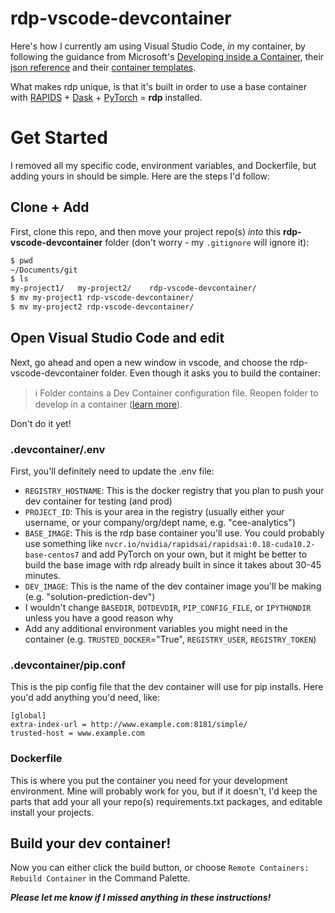 # rdp-vscode-devcontainer

Here's how I currently am using Visual Studio Code, _in_ my container, by following the guidance from Microsoft's [Developing inside a Container](https://code.visualstudio.com/docs/remote/containers), their [json reference](https://code.visualstudio.com/docs/remote/devcontainerjson-reference) and their [container templates](https://github.com/microsoft/vscode-dev-containers).

What makes rdp unique, is that it's built in order to use a base container with [RAPIDS](rapids.ai) + [Dask](dask.org) + [PyTorch](pytorch.org) = **rdp** installed.

# Get Started

I removed all my specific code, environment variables, and Dockerfile, but adding yours in should be simple. Here are the steps I'd follow:

## Clone + Add

First, clone this repo, and then move your project repo(s) _into_ this **rdp-vscode-devcontainer** folder (don't worry - my `.gitignore` will ignore it):

``` bash
$ pwd
~/Documents/git
$ ls
my-project1/   my-project2/    rdp-vscode-devcontainer/
$ mv my-project1 rdp-vscode-devcontainer/
$ mv my-project2 rdp-vscode-devcontainer/
```

## Open Visual Studio Code and edit

Next, go ahead and open a new window in vscode, and choose the rdp-vscode-devcontainer folder. Even though it asks you to build the container:

> ℹ️ Folder contains a Dev Container configuration file. Reopen folder to develop in a container ([learn more]()).

Don't do it yet!

### .devcontainer/.env 

First, you'll definitely need to update the .env file:
- `REGISTRY_HOSTNAME`: This is the docker registry that you plan to push your dev container for testing (and prod)
- `PROJECT_ID`: This is your area in the registry (usually either your username, or your company/org/dept name, e.g. "cee-analytics")
- `BASE_IMAGE`: This is the rdp base container you'll use. You could probably use something like `nvcr.io/nvidia/rapidsai/rapidsai:0.18-cuda10.2-base-centos7` and add PyTorch on your own, but it might be better to build the base image with rdp already built in since it takes about 30-45 minutes.
- `DEV_IMAGE`: This is the name of the dev container image you'll be making (e.g. "solution-prediction-dev")
- I wouldn't change `BASEDIR`, `DOTDEVDIR`, `PIP_CONFIG_FILE`, or `IPYTHONDIR` unless you have a good reason why
- Add any additional environment variables you might need in the container (e.g. `TRUSTED_DOCKER`="True", `REGISTRY_USER`, `REGISTRY_TOKEN`)

### .devcontainer/pip.conf

This is the pip config file that the dev container will use for pip installs. Here you'd add anything you'd need, like:

``` dosini
[global]
extra-index-url = http://www.example.com:8181/simple/
trusted-host = www.example.com
```
### Dockerfile

This is where you put the container you need for your development environment. Mine will probably work for you, but if it doesn't, I'd keep the parts that add your all your repo(s) requirements.txt packages, and editable install your projects.

## Build your dev container!

Now you can either click the build button, or choose `Remote Containers: Rebuild Container` in the Command Palette.

***Please let me know if I missed anything in these instructions!***
